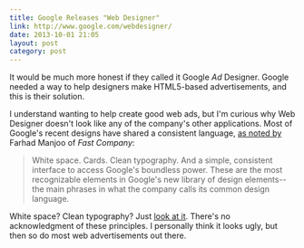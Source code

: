 ```yaml
---
title: Google Releases "Web Designer"
link: http://www.google.com/webdesigner/
date: 2013-10-01 21:05
layout: post
category: post
---
```

It would be much more honest if they called it Google _Ad_ Designer. Google needed a way to help designers make HTML5-based advertisements, and this is their solution.

I understand wanting to help create good web ads, but I'm curious why Web Designer doesn't look like any of the company's other applications. Most of Google's recent designs have shared a consistent language, [as noted by](http://www.fastcodesign.com/3016268/google-the-redesign) Farhad Manjoo of _Fast Company_:

> White space. Cards. Clean typography. And a simple, consistent interface to access Google's boundless power. These are the most recognizable elements in Google's new library of design elements--the main phrases in what the company calls its common design language.

White space? Clean typography? Just [look at it]({{site.domain}}/public/cargo/google-web-designer.png). There's no acknowledgment of these principles. I personally think it looks ugly, but then so do most web advertisements out there.